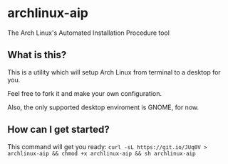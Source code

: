 # archlinux-aip
The Arch Linux's Automated Installation Procedure tool

## What is this?
This is a utility which will setup Arch Linux from terminal to a desktop for you.

Feel free to fork it and make your own configuration.

Also, the only supported desktop enviroment is GNOME, for now.

## How can I get started?
This command will get you ready: `curl -sL https://git.io/JUq0V > archlinux-aip && chmod +x archlinux-aip && sh archlinux-aip`
